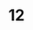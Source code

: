 ---
basin: 'No'
cudn: true
floor: Ground
grade: 3
images:
- /room_database/images/ec/ec3_1.jpg
- /room_database/images/ec/ec12_1.jpg
- /room_database/images/ec/ec12_2.jpg
- /room_database/images/ec/ec12_3.jpg
living_room: 'No'
location: East Court
name: '12'
network: Wired and Wireless
title: '12'
---